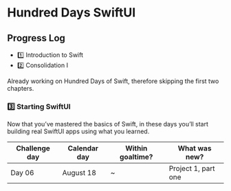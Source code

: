 # Hundred Days SwiftUI

## Progress Log

* :one: Introduction to Swift
* :two: Consolidation I

Already working on Hundred Days of Swift, therefore skipping the first two chapters.

### :three: Starting SwiftUI

Now that you’ve mastered the basics of Swift, in these days you’ll start building real SwiftUI apps using what you learned.

| Challenge day | Calendar day | Within goaltime?| What was new? |
|---|---|---|---|
| Day 06 | August 18 | ~ | Project 1, part one |